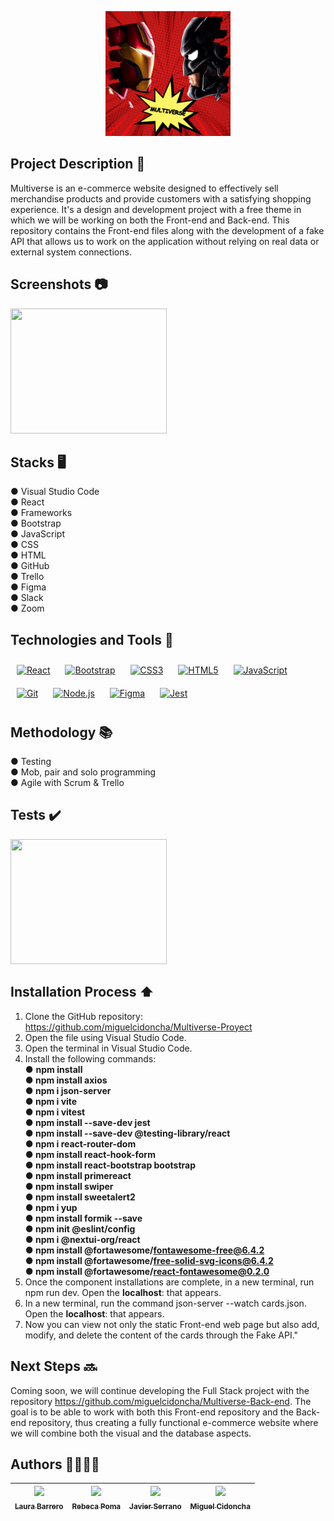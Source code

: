 <p align="center">
  <img src="images/Multiverse Logo.png" width="200" height="auto">
</p>


## Project Description 🚀

Multiverse is an e-commerce website designed to effectively sell merchandise products and provide customers with a satisfying shopping experience. It's a design and development project with a free theme in which we will be working on both the Front-end and Back-end. This repository contains the Front-end files along with the development of a fake API that allows us to work on the application without relying on real data or external system connections.

## Screenshots 📷

<img src="Campturas BootCamp/Captura de pantalla 2023-08-07 091818.png" width="250" height="200">


## Stacks 🖥️
● Visual Studio Code <br>
● React <br>
● Frameworks <br>
● Bootstrap <br>
● JavaScript <br>
● CSS <br>
● HTML <br>
● GitHub <br>
● Trello <br>
● Figma <br>
● Slack <br>
● Zoom

## Technologies and Tools 🔨
<div>  
<a href="https://reactjs.org/" target="_blank"><img style="margin: 10px" src="https://profilinator.rishav.dev/skills-assets/react-original-wordmark.svg" alt="React" height="50" /></a>  
<a href="https://getbootstrap.com/docs/3.4/javascript/" target="_blank"><img style="margin: 10px" src="https://profilinator.rishav.dev/skills-assets/bootstrap-plain.svg" alt="Bootstrap" height="50" /></a>  
<a href="https://www.w3schools.com/css/" target="_blank"><img style="margin: 10px" src="https://profilinator.rishav.dev/skills-assets/css3-original-wordmark.svg" alt="CSS3" height="50" /></a>  
<a href="https://en.wikipedia.org/wiki/HTML5" target="_blank"><img style="margin: 10px" src="https://profilinator.rishav.dev/skills-assets/html5-original-wordmark.svg" alt="HTML5" height="50" /></a>  
<a href="https://www.javascript.com/" target="_blank"><img style="margin: 10px" src="https://profilinator.rishav.dev/skills-assets/javascript-original.svg" alt="JavaScript" height="50" /></a>  
<a href="https://github.com/" target="_blank"><img style="margin: 10px" src="https://profilinator.rishav.dev/skills-assets/git-scm-icon.svg" alt="Git" height="50" /></a>  
<a href="https://nodejs.org/" target="_blank"><img style="margin: 10px" src="https://profilinator.rishav.dev/skills-assets/nodejs-original-wordmark.svg" alt="Node.js" height="50" /></a>  
<a href="https://www.figma.com/" target="_blank"><img style="margin: 10px" src="https://profilinator.rishav.dev/skills-assets/figma-icon.svg" alt="Figma" height="50" /></a>  
<a href="https://www.jestjs.io/" target="_blank"><img style="margin: 10px" src="https://profilinator.rishav.dev/skills-assets/jest.svg" alt="Jest" height="50" /></a>  
</div>

## Methodology 📚

● Testing <br>
● Mob, pair and solo programming <br>
● Agile with Scrum & Trello <br>

## Tests ✔️

<img src="Campturas BootCamp/Captura de pantalla 2023-08-07 091818.png" width="250" height="200">

## Installation Process ⬆️

1. Clone the GitHub repository: https://github.com/miguelcidoncha/Multiverse-Proyect
2. Open the file using Visual Studio Code.
3. Open the terminal in Visual Studio Code.
4. Install the following commands: <br>
   ● **npm install <br>
   ● npm install axios <br>
   ● npm i json-server <br>
   ● npm i vite <br>
   ● npm i vitest <br>
   ● npm install --save-dev jest <br>
   ● npm install --save-dev @testing-library/react <br>
   ● npm i react-router-dom <br>
   ● npm install react-hook-form <br>
   ● npm install react-bootstrap bootstrap <br>
   ● npm install primereact <br>
   ● npm install swiper <br>
   ● npm install sweetalert2 <br>
   ● npm i yup <br>
   ● npm install formik --save <br>
   ● npm init @eslint/config <br>
   ● npm i @nextui-org/react <br>
   ● npm install @fortawesome/fontawesome-free@6.4.2 <br>
   ● npm install @fortawesome/free-solid-svg-icons@6.4.2 <br>
   ● npm install @fortawesome/react-fontawesome@0.2.0**  <br> 
5. Once the component installations are complete, in a new terminal, run npm run dev. Open the **localhost**: that appears.
6. In a new terminal, run the command json-server --watch cards.json. Open the **localhost**: that appears.
7. Now you can view not only the static Front-end web page but also add, modify, and delete the content of the cards through the Fake API."


## Next Steps 🔜
Coming soon, we will continue developing the Full Stack project with the repository https://github.com/miguelcidoncha/Multiverse-Back-end. The goal is to be able to work with both this Front-end repository and the Back-end repository, thus creating a fully functional e-commerce website where we will combine both the visual and the database aspects.

## Authors 👨‍💻👩‍💻

| [<img src="https://avatars.githubusercontent.com/u/132559559?v=4" width=100><br><sub>Laura Barrero</sub>](https://github.com/laurabarrerogonzalez) | [<img src="https://avatars.githubusercontent.com/u/132651136?v=4" width=100><br><sub>Rebeca Poma</sub>](https://github.com/rebecapoma6) | [<img src="https://avatars.githubusercontent.com/u/132766257?v=4" width=100><br><sub>Javier Serrano</sub>](https://github.com/JaviSeC) | [<img src="https://avatars.githubusercontent.com/u/132567398?v=4" width=100><br><sub>Miguel Cidoncha</sub>](https://github.com/miguelcidoncha) |
| :---: | :---: | :---: | :---: |

